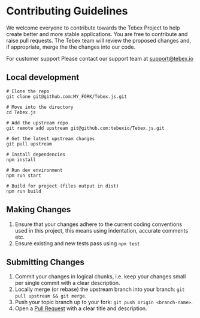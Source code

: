 # Contributing Guidelines

We welcome everyone to contribute towards the Tebex Project to help create better and more stable applications. You are free to contribute and raise pull requests. The Tebex team will review the proposed changes and, if appropriate, merge the the changes into our code. 

For customer support Please contact our support team at [support@tebex.io](mailto:support@tebex.io)

## Local development

```shell
# Clone the repo
git clone git@github.com:MY_FORK/Tebex.js.git

# Move into the directory
cd Tebex.js

# Add the upstream repo
git remote add upstream git@github.com:tebexio/Tebex.js.git

# Get the latest upstream changes
git pull upstream

# Install dependencies
npm install

# Run dev environment
npm run start

# Build for project (files output in dist)
npm run build
```


## Making Changes
1. Ensure that your changes adhere to the current coding conventions used in this project, this means using indentation, accurate comments etc.
2. Ensure existing and new tests pass using `npm test`

## Submitting Changes
1. Commit your changes in logical chunks, i.e. keep your changes small per single commit with a clear description.
2. Locally merge (or rebase) the upstream branch into your branch: `git pull upstream && git merge`.
3. Push your topic branch up to your fork: `git push origin <branch-name>`.
4. Open a [Pull Request](https://help.github.com/articles/using-pull-requests) with a clear title and description.
